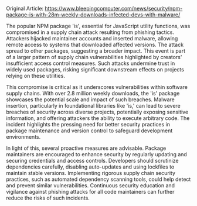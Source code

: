 Original Article: https://www.bleepingcomputer.com/news/security/npm-package-is-with-28m-weekly-downloads-infected-devs-with-malware/

The popular NPM package 'is', essential for JavaScript utility functions, was compromised in a supply chain attack resulting from phishing tactics. Attackers hijacked maintainer accounts and inserted malware, allowing remote access to systems that downloaded affected versions. The attack spread to other packages, suggesting a broader impact. This event is part of a larger pattern of supply chain vulnerabilities highlighted by creators' insufficient access control measures. Such attacks undermine trust in widely used packages, risking significant downstream effects on projects relying on these utilities.

This compromise is critical as it underscores vulnerabilities within software supply chains. With over 2.8 million weekly downloads, the 'is' package showcases the potential scale and impact of such breaches. Malware insertion, particularly in foundational libraries like 'is,' can lead to severe breaches of security across diverse projects, potentially exposing sensitive information, and offering attackers the ability to execute arbitrary code. The incident highlights the pressing need for better security practices in package maintenance and version control to safeguard development environments.

In light of this, several proactive measures are advisable. Package maintainers are encouraged to enhance security by regularly updating and securing credentials and access controls. Developers should scrutinize dependencies carefully, disabling auto-updates and using lockfiles to maintain stable versions. Implementing rigorous supply chain security practices, such as automated dependency scanning tools, could help detect and prevent similar vulnerabilities. Continuous security education and vigilance against phishing attacks for all code maintainers can further reduce the risks of such incidents.